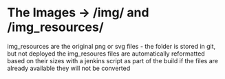 # The Images -> /img/ and /img_resources/

img_resources are the original png or svg files - the folder is stored in git, but not deployed
the img_resoures files are automatically reformatted based on their sizes with a jenkins script as part of the build
if the files are already available they will not be converted